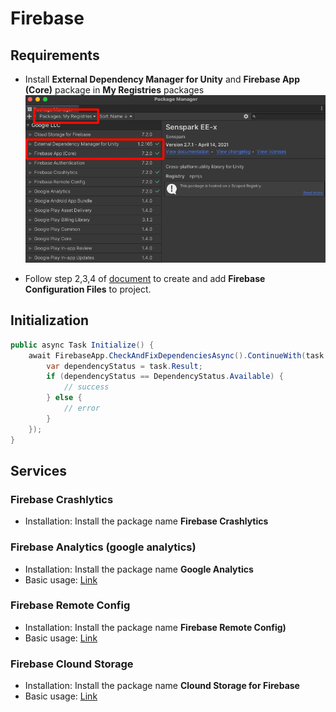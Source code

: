 # Firebase
## Requirements
- Install **External Dependency Manager for Unity** and **Firebase App (Core)** package in **My Registries** packages
![](firebase-1.png)

- Follow step 2,3,4 of [document](https://firebase.google.com/docs/unity/setup?hl=fi#register-app) to create and add **Firebase Configuration Files** to project.

## Initialization
```csharp
public async Task Initialize() {
	await FirebaseApp.CheckAndFixDependenciesAsync().ContinueWith(task => {
		var dependencyStatus = task.Result;
		if (dependencyStatus == DependencyStatus.Available) {
			// success
		} else {
			// error
		}
	});
}
```

## Services
### Firebase Crashlytics
- Installation: Install the package name **Firebase Crashlytics**

### Firebase Analytics (google analytics)
- Installation: Install the package name **Google Analytics**
- Basic usage: [Link](https://firebase.google.com/docs/analytics/unity/start?hl=fi#log_events)

### Firebase Remote Config
- Installation: Install the package name **Firebase Remote Config)**
- Basic usage: [Link](https://firebase.google.com/docs/remote-config/get-started?hl=fi&platform=unity#set_in-app_default_parameter_values)

### Firebase Clound Storage
- Installation: Install the package name **Clound Storage for Firebase**
- Basic usage: [Link](https://firebase.google.com/docs/storage/unity/start#create-default-bucket)